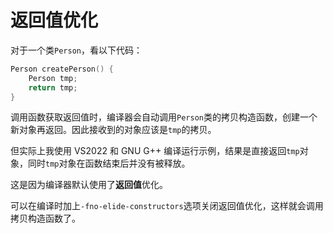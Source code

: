 # 返回值优化

对于一个类`Person`，看以下代码：

~~~C++
Person createPerson() {
    Person tmp;
    return tmp;
}
~~~

调用函数获取返回值时，编译器会自动调用`Person`类的拷贝构造函数，创建一个新对象再返回。因此接收到的对象应该是`tmp`的拷贝。

但实际上我使用 VS2022 和 GNU G++ 编译运行示例，结果是直接返回`tmp`对象，同时`tmp`对象在函数结束后并没有被释放。

这是因为编译器默认使用了**返回值**优化。

可以在编译时加上`-fno-elide-constructors`选项关闭返回值优化，这样就会调用拷贝构造函数了。
